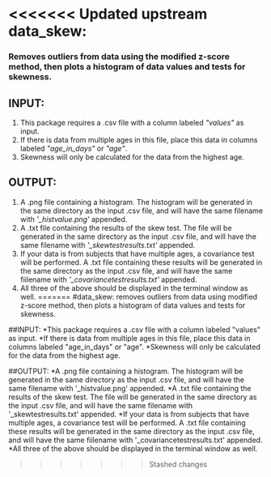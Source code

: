 <<<<<<< Updated upstream
data_skew:
==========

### Removes outliers from data using the modified z-score method, then plots a histogram of data values and tests for skewness.

INPUT:
------

1. This package requires a .csv file with a column labeled *"values"* as input.
2. If there is data from multiple ages in this file, place this data in columns labeled *"age_in_days"* or *"age"*.
3. Skewness will only be calculated for the data from the highest age.

OUTPUT:
-------

1. A .png file containing a histogram. The histogram will be generated in the same directory as the input .csv file, and will have the same filename with *'_histvalue.png'* appended.
2. A .txt file containing the results of the skew test. The file will be generated in the same directory as the input .csv file, and will have the same filename with *'_skewtestresults.txt'* appended.
3. If your data is from subjects that have multiple ages, a covariance test will be performed. A .txt file containing these results will be generated in the same directory as the input .csv file, and will have the same fiilename with *'_covariancetestresults.txt'* appended.
4. All three of the above should be displayed in the terminal window as well.
=======
#data_skew:
removes outliers from data using modified z-score method, then plots a histogram of data values and tests for skewness.

##INPUT:
*This package requires a .csv file with a column labeled "values" as input.
*If there is data from multiple ages in this file, place this data in columns labeled "age_in_days" or "age".
*Skewness will only be calculated for the data from the highest age.

##OUTPUT:
*A .png file containing a histogram. The histogram will be generated in the same directory as the input .csv file, and will have the same filename with '_histvalue.png' appended.
*A .txt file containing the results of the skew test. The file will be generated in the same directory as the input .csv file, and will have the same filename with '_skewtestresults.txt' appended.
*If your data is from subjects that have multiple ages, a covariance test will be performed. A .txt file containing these results will be generated in the same directory as the input .csv file, and will have the same fiilename with '_covariancetestresults.txt' appended.
*All three of the above should be displayed in the terminal window as well.
>>>>>>> Stashed changes

